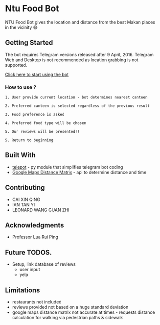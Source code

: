 # Ntu Food Bot

NTU Food Bot gives the location and distance from the best Makan places in the vicinity 😄

## Getting Started

The bot requires Telegram versions released after 9 April, 2016. Telegram Web and Desktop is not recommended as location grabbing is not supported.

[Click here to start using the bot](https://t.me/ntufoooodbot)

### How to use ? 


```
1. User provide current location - bot determines nearest canteen

2. Preferred canteen is selected regardless of the previous result 

3. Food preference is asked 

4. Preferred food type will be chosen 

5. Our reviews will be presented!! 

5. Return to beginning

```

## Built With

* [telepot](https://github.com/nickoala/telepot) - py module that simplifies telegram bot coding 
* [Google Maps Distance Matrix](https://developers.google.com/maps/documentation/distance-matrix/) - api to determine distance and time

## Contributing

* CAI XIN QING
* IAN TAN YI
* LEONARD WANG GUAN ZHI

## Acknowledgments

*  Professor Lua Rui Ping 

## Future TODOS.

+ Setup, link database of reviews 
    - user input
    - yelp


## Limitations

+ restaurants not included
+ reviews provided not based on a huge standard deviation
+ google maps distance matrix not accurate at times - requests distance calculation for walking via pedestrian paths & sidewalk


